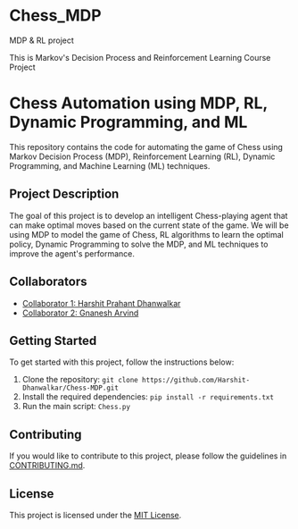 # Chess_MDP
MDP & RL project

This is Markov's Decision Process and Reinforcement Learning Course Project
# Chess Automation using MDP, RL, Dynamic Programming, and ML

This repository contains the code for automating the game of Chess using Markov Decision Process (MDP), Reinforcement Learning (RL), Dynamic Programming, and Machine Learning (ML) techniques.

## Project Description

The goal of this project is to develop an intelligent Chess-playing agent that can make optimal moves based on the current state of the game. We will be using MDP to model the game of Chess, RL algorithms to learn the optimal policy, Dynamic Programming to solve the MDP, and ML techniques to improve the agent's performance.

## Collaborators

- [Collaborator 1: Harshit Prahant Dhanwalkar](https://github.com/Harshit-Dhanwalkar)
- [Collaborator 2: Gnanesh Arvind](https://github.com/Phoenix-rd)

## Getting Started

To get started with this project, follow the instructions below:

1. Clone the repository: `git clone https://github.com/Harshit-Dhanwalkar/Chess-MDP.git`
2. Install the required dependencies: `pip install -r requirements.txt`
3. Run the main script: `Chess.py`

## Contributing

If you would like to contribute to this project, please follow the guidelines in [CONTRIBUTING.md](CONTRIBUTING.md).

## License

This project is licensed under the [MIT License](LICENSE).

